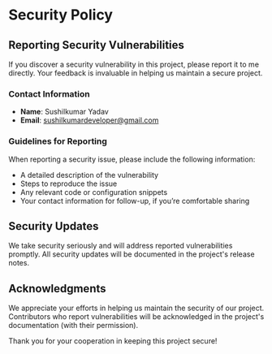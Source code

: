 # Security Policy

## Reporting Security Vulnerabilities

If you discover a security vulnerability in this project, please report it to me directly. Your feedback is invaluable in helping us maintain a secure project.

### Contact Information
- **Name**: Sushilkumar Yadav
- **Email**: [sushilkumardeveloper@gmail.com](mailto:sushilkumardeveloper@gmail.com)

### Guidelines for Reporting
When reporting a security issue, please include the following information:
- A detailed description of the vulnerability
- Steps to reproduce the issue
- Any relevant code or configuration snippets
- Your contact information for follow-up, if you’re comfortable sharing

## Security Updates

We take security seriously and will address reported vulnerabilities promptly. All security updates will be documented in the project's release notes.

## Acknowledgments

We appreciate your efforts in helping us maintain the security of our project. Contributors who report vulnerabilities will be acknowledged in the project's documentation (with their permission).

Thank you for your cooperation in keeping this project secure!
